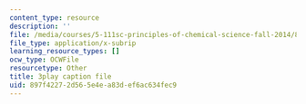```yaml
---
content_type: resource
description: ''
file: /media/courses/5-111sc-principles-of-chemical-science-fall-2014/897f42272d565e4ea83def6ac634fec9_FJCVSswFXyE.vtt
file_type: application/x-subrip
learning_resource_types: []
ocw_type: OCWFile
resourcetype: Other
title: 3play caption file
uid: 897f4227-2d56-5e4e-a83d-ef6ac634fec9
---
```

